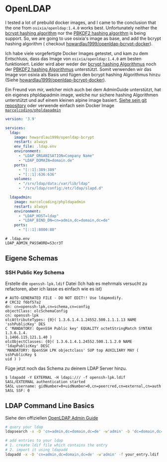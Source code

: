 # OpenLDAP

I tested a lot of prebuild docker images, and I came to the conclusion that the one from `osixia/openldap:1.4.0` works
best.
Unfortunately neither the [bcrypt hashing algorithm](https://en.wikipedia.org/wiki/Bcrypt) nor
the [PBKDF2 hashing algorithm](https://en.wikipedia.org/wiki/PBKDF2) is being support.
So, we are going to use osixia's image as base, and add the bcrypt hashing algorithm (
checkout [howardlau1999/openldap-bcrypt-docker](https://github.com/howardlau1999/openldap-bcrypt-docker)).

Ich habe viele vorgefertigte Docker Images getestet, und kam zu dem Entschluss, dass das Image
von `osixia/openldap:1.4.0` am besten funktioniert.
Leider wird aber weder der [bcrypt hashing Algorithmus](https://en.wikipedia.org/wiki/Bcrypt) noch
der [PBKDF2 hashing Algorithmus](https://en.wikipedia.org/wiki/PBKDF2) unterstützt.
Somit verwenden wir das Image von osixia als Basis und fügen den bcrypt hashing Algorithmus hinzu (Siehe [howardlau1999/openldap-bcrypt-docker](https://github.com/howardlau1999/openldap-bcrypt-docker)).

Ein Freund von mir, welcher mich auch bei dem AdminGuide unterstützt, hat ein eigenes phpldapadmin image, welche nur
sichere hashing Algorithmen unterstützt und auf einem kleinen alpine image basiert.
[Siehe sein git repository](https://github.com/MarcelCoding/phpLDAPadmin) oder verwende einfach sein Docker Image
[`marcelcoding/phpldapadmin`](https://hub.docker.com/r/marcelcoding/phpldapadmin)

```yaml
version: '3.9'

services:
  ldap:
    image: howardlau1999/openldap-bcrypt
    restart: always
    env_file: .ldap.env
    environment:
      - "LDAP_ORGANISATION=Company Name"
      - "LDAP_DOMAIN=domain.de"
    ports:
      - "[::1]:389:389"
      - "[::1]:636:636"
    volumes:
      - "/srv/ldap/data:/var/lib/ldap"
      - "/srv/ldap/config:/etc/ldap/slapd.d"

  ldapadmin:
    image: marcelcoding/phpldapadmin
    restart: always
    environment:
      - "LDAP_HOST=ldap"
      - "LDAP_BIND_DN=cn=admin,dc=domain,dc=de"
    ports:
      - "[::1]:8000:80"
```

```shell
# .ldap.env
LDAP_ADMIN_PASSWORD=S3cr3T
```

## Eigene Schemas
### SSH Public Key Schema
Erstelle die `openssh-lpk.ldif` Datei (Ich hab es mehrmals versucht zu refactoren, aber ich lasse es einfach wie es ist)
```ldif
# AUTO-GENERATED FILE - DO NOT EDIT!! Use ldapmodify.
# CRC32 f6bf57a2
dn: cn=openssh-lpk,cn=schema,cn=config
objectClass: olcSchemaConfig
cn: openssh-lpk
olcAttributeTypes: {0}( 1.3.6.1.4.1.24552.500.1.1.1.13 NAME 'sshPublicKey' DES
C 'MANDATORY: OpenSSH Public key' EQUALITY octetStringMatch SYNTAX 1.3.6.1.4.
1.1466.115.121.1.40 )
olcObjectClasses: {0}( 1.3.6.1.4.1.24552.500.1.1.2.0 NAME 'ldapPublicKey' DESC
'MANDATORY: OpenSSH LPK objectclass' SUP top AUXILIARY MAY ( sshPublicKey $
uid ) )
```
Füge jetzt noch das Schema zu deinem LDAP Server hinzu.
```
$ ldapadd -Y EXTERNAL -H ldapi:/// -f openssh-lpk.ldif
SASL/EXTERNAL authentication started
SASL username: gidNumber=0+uidNumber=0,cn=peercred,cn=external,cn=auth
SASL SSF: 0
```

## LDAP Command Line Basics
Siehe den offiziellen [OpenLDAP Admin Guide](https://www.openldap.org/doc/admin24/)  
```sh
# query your ldap
ldapsearch -x -D 'cn=admin,dc=domain,dc=de' -w'admin' -b 'dc=domain,dc=de'

# add entries to your ldap
# 1. create ldif file which contains the entry
# 2. import it using ldapadd
ldapadd -x -D 'cn=admin,dc=domain,dc=de' -w'admin' -f your_entry.ldif
```
